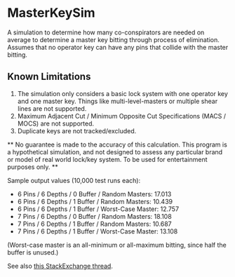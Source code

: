 # MasterKeySim
A simulation to determine how many co-conspirators are needed on average to determine a master key bitting through process of elimination. Assumes that no operator key can have any pins that collide with the master bitting.

Known Limitations
-----------------
1. The simulation only considers a basic lock system with one operator key and one master key. Things like multi-level-masters or multiple shear lines are not supported.
1. Maximum Adjacent Cut / Minimum Opposite Cut Specifications (MACS / MOCS) are not supported. 
1. Duplicate keys are not tracked/excluded.

** No guarantee is made to the accuracy of this calculation. This program is a hypothetical simulation, and not designed to assess any particular brand or model of real world lock/key system. To be used for entertainment purposes only. **

Sample output values (10,000 test runs each):
* 6 Pins / 6 Depths / 0 Buffer / Random Masters: 17.013
* 6 Pins / 6 Depths / 1 Buffer / Random Masters: 10.439
* 6 Pins / 6 Depths / 1 Buffer / Worst-Case Master: 12.757
* 7 Pins / 6 Depths / 0 Buffer / Random Masters: 18.108
* 7 Pins / 6 Depths / 1 Buffer / Random Masters: 10.687
* 7 Pins / 6 Depths / 1 Buffer / Worst-Case Master: 13.108

(Worst-case master is an all-minimum or all-maximum bitting, since half the buffer is unused.)

See also [this StackExchange thread](https://math.stackexchange.com/questions/2237744/how-long-does-it-take-to-guess-a-master-key).